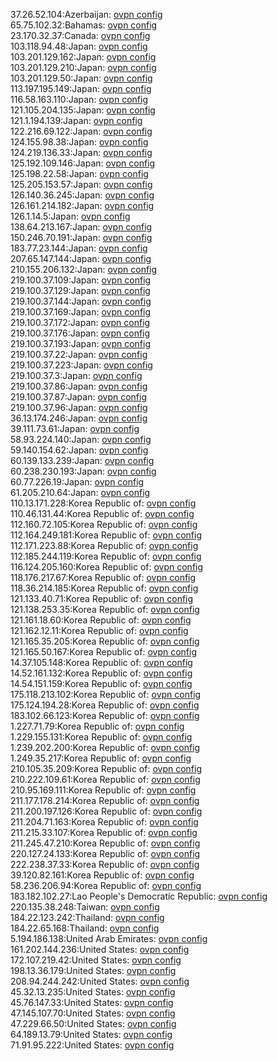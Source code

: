 37.26.52.104:Azerbaijan: [ovpn config](vpn/37_26_52_104.ovpn)  
65.75.102.32:Bahamas: [ovpn config](vpn/65_75_102_32.ovpn)  
23.170.32.37:Canada: [ovpn config](vpn/23_170_32_37.ovpn)  
103.118.94.48:Japan: [ovpn config](vpn/103_118_94_48.ovpn)  
103.201.129.162:Japan: [ovpn config](vpn/103_201_129_162.ovpn)  
103.201.129.210:Japan: [ovpn config](vpn/103_201_129_210.ovpn)  
103.201.129.50:Japan: [ovpn config](vpn/103_201_129_50.ovpn)  
113.197.195.149:Japan: [ovpn config](vpn/113_197_195_149.ovpn)  
116.58.163.110:Japan: [ovpn config](vpn/116_58_163_110.ovpn)  
121.105.204.135:Japan: [ovpn config](vpn/121_105_204_135.ovpn)  
121.1.194.139:Japan: [ovpn config](vpn/121_1_194_139.ovpn)  
122.216.69.122:Japan: [ovpn config](vpn/122_216_69_122.ovpn)  
124.155.98.38:Japan: [ovpn config](vpn/124_155_98_38.ovpn)  
124.219.136.33:Japan: [ovpn config](vpn/124_219_136_33.ovpn)  
125.192.109.146:Japan: [ovpn config](vpn/125_192_109_146.ovpn)  
125.198.22.58:Japan: [ovpn config](vpn/125_198_22_58.ovpn)  
125.205.153.57:Japan: [ovpn config](vpn/125_205_153_57.ovpn)  
126.140.36.245:Japan: [ovpn config](vpn/126_140_36_245.ovpn)  
126.161.214.182:Japan: [ovpn config](vpn/126_161_214_182.ovpn)  
126.1.14.5:Japan: [ovpn config](vpn/126_1_14_5.ovpn)  
138.64.213.167:Japan: [ovpn config](vpn/138_64_213_167.ovpn)  
150.246.70.191:Japan: [ovpn config](vpn/150_246_70_191.ovpn)  
183.77.23.144:Japan: [ovpn config](vpn/183_77_23_144.ovpn)  
207.65.147.144:Japan: [ovpn config](vpn/207_65_147_144.ovpn)  
210.155.206.132:Japan: [ovpn config](vpn/210_155_206_132.ovpn)  
219.100.37.109:Japan: [ovpn config](vpn/219_100_37_109.ovpn)  
219.100.37.129:Japan: [ovpn config](vpn/219_100_37_129.ovpn)  
219.100.37.144:Japan: [ovpn config](vpn/219_100_37_144.ovpn)  
219.100.37.169:Japan: [ovpn config](vpn/219_100_37_169.ovpn)  
219.100.37.172:Japan: [ovpn config](vpn/219_100_37_172.ovpn)  
219.100.37.176:Japan: [ovpn config](vpn/219_100_37_176.ovpn)  
219.100.37.193:Japan: [ovpn config](vpn/219_100_37_193.ovpn)  
219.100.37.22:Japan: [ovpn config](vpn/219_100_37_22.ovpn)  
219.100.37.223:Japan: [ovpn config](vpn/219_100_37_223.ovpn)  
219.100.37.3:Japan: [ovpn config](vpn/219_100_37_3.ovpn)  
219.100.37.86:Japan: [ovpn config](vpn/219_100_37_86.ovpn)  
219.100.37.87:Japan: [ovpn config](vpn/219_100_37_87.ovpn)  
219.100.37.96:Japan: [ovpn config](vpn/219_100_37_96.ovpn)  
36.13.174.246:Japan: [ovpn config](vpn/36_13_174_246.ovpn)  
39.111.73.61:Japan: [ovpn config](vpn/39_111_73_61.ovpn)  
58.93.224.140:Japan: [ovpn config](vpn/58_93_224_140.ovpn)  
59.140.154.62:Japan: [ovpn config](vpn/59_140_154_62.ovpn)  
60.139.133.239:Japan: [ovpn config](vpn/60_139_133_239.ovpn)  
60.238.230.193:Japan: [ovpn config](vpn/60_238_230_193.ovpn)  
60.77.226.19:Japan: [ovpn config](vpn/60_77_226_19.ovpn)  
61.205.210.64:Japan: [ovpn config](vpn/61_205_210_64.ovpn)  
110.13.171.228:Korea Republic of: [ovpn config](vpn/110_13_171_228.ovpn)  
110.46.131.44:Korea Republic of: [ovpn config](vpn/110_46_131_44.ovpn)  
112.160.72.105:Korea Republic of: [ovpn config](vpn/112_160_72_105.ovpn)  
112.164.249.181:Korea Republic of: [ovpn config](vpn/112_164_249_181.ovpn)  
112.171.223.88:Korea Republic of: [ovpn config](vpn/112_171_223_88.ovpn)  
112.185.244.119:Korea Republic of: [ovpn config](vpn/112_185_244_119.ovpn)  
116.124.205.160:Korea Republic of: [ovpn config](vpn/116_124_205_160.ovpn)  
118.176.217.67:Korea Republic of: [ovpn config](vpn/118_176_217_67.ovpn)  
118.36.214.185:Korea Republic of: [ovpn config](vpn/118_36_214_185.ovpn)  
121.133.40.71:Korea Republic of: [ovpn config](vpn/121_133_40_71.ovpn)  
121.138.253.35:Korea Republic of: [ovpn config](vpn/121_138_253_35.ovpn)  
121.161.18.60:Korea Republic of: [ovpn config](vpn/121_161_18_60.ovpn)  
121.162.12.11:Korea Republic of: [ovpn config](vpn/121_162_12_11.ovpn)  
121.165.35.205:Korea Republic of: [ovpn config](vpn/121_165_35_205.ovpn)  
121.165.50.167:Korea Republic of: [ovpn config](vpn/121_165_50_167.ovpn)  
14.37.105.148:Korea Republic of: [ovpn config](vpn/14_37_105_148.ovpn)  
14.52.161.132:Korea Republic of: [ovpn config](vpn/14_52_161_132.ovpn)  
14.54.151.159:Korea Republic of: [ovpn config](vpn/14_54_151_159.ovpn)  
175.118.213.102:Korea Republic of: [ovpn config](vpn/175_118_213_102.ovpn)  
175.124.194.28:Korea Republic of: [ovpn config](vpn/175_124_194_28.ovpn)  
183.102.66.123:Korea Republic of: [ovpn config](vpn/183_102_66_123.ovpn)  
1.227.71.79:Korea Republic of: [ovpn config](vpn/1_227_71_79.ovpn)  
1.229.155.131:Korea Republic of: [ovpn config](vpn/1_229_155_131.ovpn)  
1.239.202.200:Korea Republic of: [ovpn config](vpn/1_239_202_200.ovpn)  
1.249.35.217:Korea Republic of: [ovpn config](vpn/1_249_35_217.ovpn)  
210.105.35.209:Korea Republic of: [ovpn config](vpn/210_105_35_209.ovpn)  
210.222.109.61:Korea Republic of: [ovpn config](vpn/210_222_109_61.ovpn)  
210.95.169.111:Korea Republic of: [ovpn config](vpn/210_95_169_111.ovpn)  
211.177.178.214:Korea Republic of: [ovpn config](vpn/211_177_178_214.ovpn)  
211.200.197.126:Korea Republic of: [ovpn config](vpn/211_200_197_126.ovpn)  
211.204.71.163:Korea Republic of: [ovpn config](vpn/211_204_71_163.ovpn)  
211.215.33.107:Korea Republic of: [ovpn config](vpn/211_215_33_107.ovpn)  
211.245.47.210:Korea Republic of: [ovpn config](vpn/211_245_47_210.ovpn)  
220.127.24.133:Korea Republic of: [ovpn config](vpn/220_127_24_133.ovpn)  
222.238.37.33:Korea Republic of: [ovpn config](vpn/222_238_37_33.ovpn)  
39.120.82.161:Korea Republic of: [ovpn config](vpn/39_120_82_161.ovpn)  
58.236.206.94:Korea Republic of: [ovpn config](vpn/58_236_206_94.ovpn)  
183.182.102.27:Lao People's Democratic Republic: [ovpn config](vpn/183_182_102_27.ovpn)  
220.135.38.248:Taiwan: [ovpn config](vpn/220_135_38_248.ovpn)  
184.22.123.242:Thailand: [ovpn config](vpn/184_22_123_242.ovpn)  
184.22.65.168:Thailand: [ovpn config](vpn/184_22_65_168.ovpn)  
5.194.186.138:United Arab Emirates: [ovpn config](vpn/5_194_186_138.ovpn)  
161.202.144.236:United States: [ovpn config](vpn/161_202_144_236.ovpn)  
172.107.219.42:United States: [ovpn config](vpn/172_107_219_42.ovpn)  
198.13.36.179:United States: [ovpn config](vpn/198_13_36_179.ovpn)  
208.94.244.242:United States: [ovpn config](vpn/208_94_244_242.ovpn)  
45.32.13.235:United States: [ovpn config](vpn/45_32_13_235.ovpn)  
45.76.147.33:United States: [ovpn config](vpn/45_76_147_33.ovpn)  
47.145.107.70:United States: [ovpn config](vpn/47_145_107_70.ovpn)  
47.229.66.50:United States: [ovpn config](vpn/47_229_66_50.ovpn)  
64.189.13.79:United States: [ovpn config](vpn/64_189_13_79.ovpn)  
71.91.95.222:United States: [ovpn config](vpn/71_91_95_222.ovpn)  
